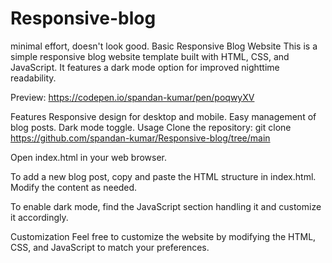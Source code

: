 # Responsive-blog
minimal effort, doesn't look good.
Basic Responsive Blog Website 
This is a simple responsive blog website template built with HTML, CSS, and JavaScript. It features a dark mode option for improved nighttime readability. 

Preview: https://codepen.io/spandan-kumar/pen/poqwyXV

Features
Responsive design for desktop and mobile.
Easy management of blog posts.
Dark mode toggle.
Usage
Clone the repository: git clone https://github.com/spandan-kumar/Responsive-blog/tree/main

Open index.html in your web browser.

To add a new blog post, copy and paste the HTML structure in index.html. Modify the content as needed.

To enable dark mode, find the JavaScript section handling it and customize it accordingly.

Customization
Feel free to customize the website by modifying the HTML, CSS, and JavaScript to match your preferences.
